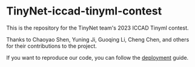 # TinyNet-iccad-tinyml-contest
This is the repository for the TinyNet team's 2023 ICCAD Tinyml contest.

Thanks to Chaoyao Shen, Yuning Ji, Guoqing Li, Cheng Chen, and others for their contributions to the project.

If you want to reproduce our code, you can follow the [deployment](https://github.com/booker0415/TinyNet-iccad-tinyml-contest/blob/master/TinyNet/README.md) guide.
